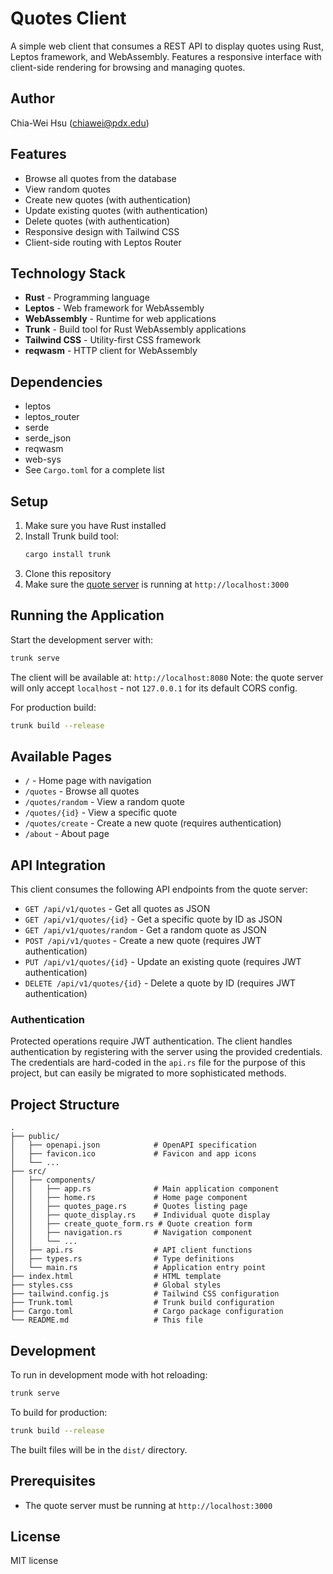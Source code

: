 # Quotes Client

A simple web client that consumes a REST API to display quotes using Rust, Leptos framework, and WebAssembly. Features a responsive interface with client-side rendering for browsing and managing quotes.

## Author

Chia-Wei Hsu (chiawei@pdx.edu)

## Features

- Browse all quotes from the database
- View random quotes
- Create new quotes (with authentication)
- Update existing quotes (with authentication)
- Delete quotes (with authentication)
- Responsive design with Tailwind CSS
- Client-side routing with Leptos Router

## Technology Stack

- **Rust** - Programming language
- **Leptos** - Web framework for WebAssembly
- **WebAssembly** - Runtime for web applications
- **Trunk** - Build tool for Rust WebAssembly applications
- **Tailwind CSS** - Utility-first CSS framework
- **reqwasm** - HTTP client for WebAssembly

## Dependencies

- leptos
- leptos_router
- serde
- serde_json
- reqwasm
- web-sys
- See `Cargo.toml` for a complete list

## Setup

1. Make sure you have Rust installed
2. Install Trunk build tool:
   ```bash
   cargo install trunk
   ```
3. Clone this repository
4. Make sure the [quote server](https://github.com/planetaska/quote-server) is running at `http://localhost:3000`

## Running the Application

Start the development server with:

```bash
trunk serve
```

The client will be available at: `http://localhost:8080`
Note: the quote server will only accept `localhost` - not `127.0.0.1` for its default CORS config.

For production build:

```bash
trunk build --release
```

## Available Pages

- `/` - Home page with navigation
- `/quotes` - Browse all quotes
- `/quotes/random` - View a random quote
- `/quotes/{id}` - View a specific quote
- `/quotes/create` - Create a new quote (requires authentication)
- `/about` - About page

## API Integration

This client consumes the following API endpoints from the quote server:

- `GET /api/v1/quotes` - Get all quotes as JSON
- `GET /api/v1/quotes/{id}` - Get a specific quote by ID as JSON
- `GET /api/v1/quotes/random` - Get a random quote as JSON
- `POST /api/v1/quotes` - Create a new quote (requires JWT authentication)
- `PUT /api/v1/quotes/{id}` - Update an existing quote (requires JWT authentication)
- `DELETE /api/v1/quotes/{id}` - Delete a quote by ID (requires JWT authentication)

### Authentication

Protected operations require JWT authentication. The client handles authentication by registering with the server using the provided credentials. The credentials are hard-coded in the `api.rs` file for the purpose of this project, but can easily be migrated to more sophisticated methods.

## Project Structure

```
.
├── public/
│   ├── openapi.json            # OpenAPI specification
│   ├── favicon.ico             # Favicon and app icons
│   └── ...
├── src/
│   ├── components/
│   │   ├── app.rs              # Main application component
│   │   ├── home.rs             # Home page component
│   │   ├── quotes_page.rs      # Quotes listing page
│   │   ├── quote_display.rs    # Individual quote display
│   │   ├── create_quote_form.rs # Quote creation form
│   │   ├── navigation.rs       # Navigation component
│   │   └── ...
│   ├── api.rs                  # API client functions
│   ├── types.rs                # Type definitions
│   └── main.rs                 # Application entry point
├── index.html                  # HTML template
├── styles.css                  # Global styles
├── tailwind.config.js          # Tailwind CSS configuration
├── Trunk.toml                  # Trunk build configuration
├── Cargo.toml                  # Cargo package configuration
└── README.md                   # This file
```

## Development

To run in development mode with hot reloading:

```bash
trunk serve
```

To build for production:

```bash
trunk build --release
```

The built files will be in the `dist/` directory.

## Prerequisites

- The quote server must be running at `http://localhost:3000`

## License

MIT license